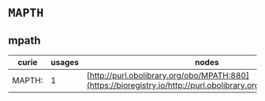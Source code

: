 # `MAPTH`
## mpath
| curie              |   usages | nodes                                                                                                       |
|--------------------|----------|-------------------------------------------------------------------------------------------------------------|
| MAPTH:<new dbxref> |        1 | [http://purl.obolibrary.org/obo/MPATH:880](https://bioregistry.io/http://purl.obolibrary.org/obo/MPATH:880) |
